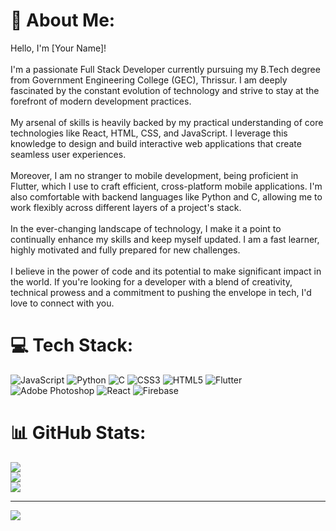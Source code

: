 # 💫 About Me:
Hello, I'm [Your Name]!<br><br>I'm a passionate Full Stack Developer currently pursuing my B.Tech degree from Government Engineering College (GEC), Thrissur. I am deeply fascinated by the constant evolution of technology and strive to stay at the forefront of modern development practices.<br><br>My arsenal of skills is heavily backed by my practical understanding of core technologies like React, HTML, CSS, and JavaScript. I leverage this knowledge to design and build interactive web applications that create seamless user experiences.<br><br>Moreover, I am no stranger to mobile development, being proficient in Flutter, which I use to craft efficient, cross-platform mobile applications. I'm also comfortable with backend languages like Python and C, allowing me to work flexibly across different layers of a project's stack.<br><br>In the ever-changing landscape of technology, I make it a point to continually enhance my skills and keep myself updated. I am a fast learner, highly motivated and fully prepared for new challenges.<br><br>I believe in the power of code and its potential to make significant impact in the world. If you're looking for a developer with a blend of creativity, technical prowess and a commitment to pushing the envelope in tech, I'd love to connect with you.


# 💻 Tech Stack:
![JavaScript](https://img.shields.io/badge/javascript-%23323330.svg?style=for-the-badge&logo=javascript&logoColor=%23F7DF1E) ![Python](https://img.shields.io/badge/python-3670A0?style=for-the-badge&logo=python&logoColor=ffdd54) ![C](https://img.shields.io/badge/c-%2300599C.svg?style=for-the-badge&logo=c&logoColor=white) ![CSS3](https://img.shields.io/badge/css3-%231572B6.svg?style=for-the-badge&logo=css3&logoColor=white) ![HTML5](https://img.shields.io/badge/html5-%23E34F26.svg?style=for-the-badge&logo=html5&logoColor=white) ![Flutter](https://img.shields.io/badge/Flutter-%2302569B.svg?style=for-the-badge&logo=Flutter&logoColor=white) ![Adobe Photoshop](https://img.shields.io/badge/adobephotoshop-%2331A8FF.svg?style=for-the-badge&logo=adobephotoshop&logoColor=white) ![React](https://img.shields.io/badge/react-%2320232a.svg?style=for-the-badge&logo=react&logoColor=%2361DAFB) ![Firebase](https://img.shields.io/badge/firebase-%23039BE5.svg?style=for-the-badge&logo=firebase)
# 📊 GitHub Stats:
![](https://github-readme-stats.vercel.app/api?username=Ben-A-Sabu&theme=dark&hide_border=false&include_all_commits=true&count_private=true)<br/>
![](https://github-readme-streak-stats.herokuapp.com/?user=Ben-A-Sabu&theme=dark&hide_border=false)<br/>
![](https://github-readme-stats.vercel.app/api/top-langs/?username=Ben-A-Sabu&theme=dark&hide_border=false&include_all_commits=true&count_private=true&layout=compact)

---
[![](https://visitcount.itsvg.in/api?id=Ben-A-Sabu&icon=0&color=0)](https://visitcount.itsvg.in)

<!-- Proudly created with GPRM ( https://gprm.itsvg.in ) -->

